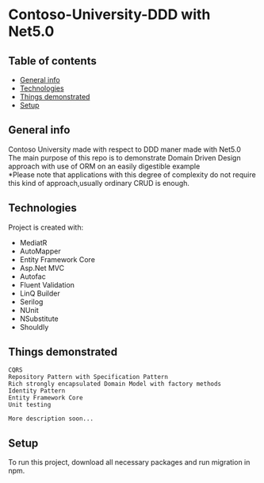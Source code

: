 # Contoso-University-DDD with Net5.0

## Table of contents
* [General info](#general-info)
* [Technologies](#technologies)
* [Things demonstrated](#things-demonstrated)
* [Setup](#setup)

## General info
Contoso University made with respect to DDD maner made with Net5.0 <br />
The main purpose of this repo is to demonstrate Domain Driven Design approach with use of ORM
on an easily digestible example <br />
*Please note that applications with this degree of complexity do not require this kind of approach,usually ordinary CRUD is enough.
	
## Technologies
Project is created with:
* MediatR
* AutoMapper  
* Entity Framework Core
* Asp.Net MVC
* Autofac
* Fluent Validation
* LinQ Builder
* Serilog
* NUnit
* NSubstitute
* Shouldly
	
## Things demonstrated

    CQRS 
    Repository Pattern with Specification Pattern
    Rich strongly encapsulated Domain Model with factory methods
    Identity Pattern
    Entity Framework Core
    Unit testing
    
    More description soon...  
  
## Setup
To run this project, download all necessary packages and run migration in npm.



